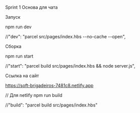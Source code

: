 Sprint 1
Основа для чата 

Запуск

npm run dev

//"dev": "parcel src/pages/index.hbs --no-cache --open",

Сборка

npm run start

//"start": "parcel build src/pages/index.hbs && node server.js",

Ссылка на сайт

https://soft-brigadeiros-7481c8.netlify.app

// Для netlify npm run build

//"build": "parcel build src/pages/index.hbs"